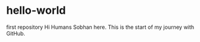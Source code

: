 # hello-world
first repository 
Hi Humans
Sobhan here. This is the start of my journey with GitHub.

